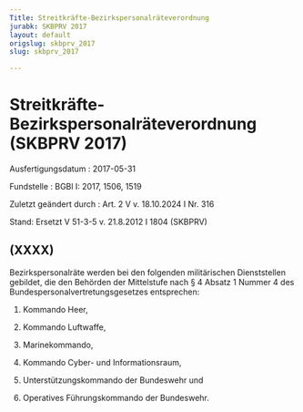 ```yaml
---
Title: Streitkräfte-Bezirkspersonalräteverordnung
jurabk: SKBPRV 2017
layout: default
origslug: skbprv_2017
slug: skbprv_2017

---
```


# Streitkräfte-Bezirkspersonalräteverordnung (SKBPRV 2017)

Ausfertigungsdatum
:   2017-05-31

Fundstelle
:   BGBl I: 2017, 1506, 1519

Zuletzt geändert durch
:   Art. 2 V v. 18.10.2024 I Nr. 316

Stand: Ersetzt V 51-3-5 v. 21.8.2012 I 1804 (SKBPRV)

## (XXXX)

Bezirkspersonalräte werden bei den folgenden militärischen Dienststellen gebildet, die den Behörden der Mittelstufe nach § 4 Absatz 1 Nummer 4 des Bundespersonalvertretungsgesetzes entsprechen:

1.  Kommando Heer,


2.  Kommando Luftwaffe,


3.  Marinekommando,


4.  Kommando Cyber- und Informationsraum,


5.  Unterstützungskommando der Bundeswehr und


6.  Operatives Führungskommando der Bundeswehr.




